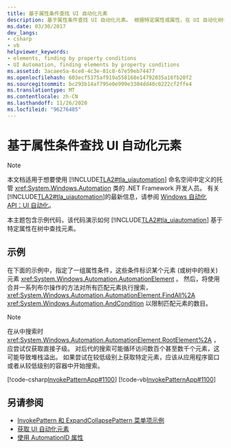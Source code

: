 ```yaml
---
title: 基于属性条件查找 UI 自动化元素
description: 基于属性条件查找 UI 自动化元素。 根据特定属性或属性，在 UI 自动化树中查找元素。
ms.date: 03/30/2017
dev_langs:
- csharp
- vb
helpviewer_keywords:
- elements, finding by property conditions
- UI Automation, finding elements by property conditions
ms.assetid: 3acaee5a-6ce8-4c3e-81c8-67e59eb74477
ms.openlocfilehash: 603ecf5375af919a558168e14792035a16fb20f2
ms.sourcegitcommit: bc293b14af795e0e999e3304dd40c0222cf2ffe4
ms.translationtype: MT
ms.contentlocale: zh-CN
ms.lasthandoff: 11/26/2020
ms.locfileid: "96276485"
---
```

# <a name="find-a-ui-automation-element-based-on-a-property-condition"></a>基于属性条件查找 UI 自动化元素

> [!NOTE]
> 本文档适用于想要使用 [!INCLUDE[TLA2#tla_uiautomation](../../../includes/tla2sharptla-uiautomation-md.md)] 命名空间中定义的托管 <xref:System.Windows.Automation> 类的 .NET Framework 开发人员。 有关 [!INCLUDE[TLA2#tla_uiautomation](../../../includes/tla2sharptla-uiautomation-md.md)]的最新信息，请参阅 [Windows 自动化 API：UI 自动化](/windows/win32/winauto/entry-uiauto-win32)。  
  
 本主题包含示例代码，该代码演示如何 [!INCLUDE[TLA2#tla_uiautomation](../../../includes/tla2sharptla-uiautomation-md.md)] 基于特定属性在树中查找元素。  
  
## <a name="example"></a>示例  

 在下面的示例中，指定了一组属性条件，这些条件标识某个元素 (或树中的相关) 元素 <xref:System.Windows.Automation.AutomationElement> 。 然后，将使用合并一系列布尔操作的方法对所有匹配元素执行搜索， <xref:System.Windows.Automation.AutomationElement.FindAll%2A> <xref:System.Windows.Automation.AndCondition> 以限制匹配元素的数目。  
  
> [!NOTE]
> 在从中搜索时 <xref:System.Windows.Automation.AutomationElement.RootElement%2A> ，应尝试仅获取直接子级。 对后代的搜索可能循环访问数百个甚至数千个元素，这可能导致堆栈溢出。 如果尝试在较低级别上获取特定元素，应该从应用程序窗口或者从较低级别的容器中开始搜索。  
  
 [!code-csharp[InvokePatternApp#1100](../../../samples/snippets/csharp/VS_Snippets_Wpf/InvokePatternApp/CSharp/InvokePatternApp.cs#1100)]
 [!code-vb[InvokePatternApp#1100](../../../samples/snippets/visualbasic/VS_Snippets_Wpf/InvokePatternApp/VisualBasic/Client.vb#1100)]  
  
## <a name="see-also"></a>另请参阅

- [InvokePattern 和 ExpandCollapsePattern 菜单项示例](/previous-versions/dotnet/netframework-3.5/ms771636(v=vs.90))
- [获取 UI 自动化元素](obtaining-ui-automation-elements.md)
- [使用 AutomationID 属性](use-the-automationid-property.md)
